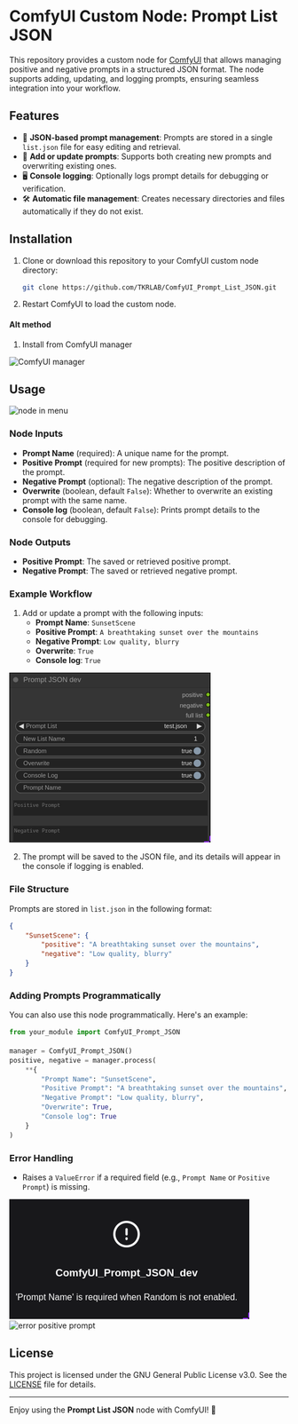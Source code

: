 # ComfyUI Custom Node: Prompt List JSON

This repository provides a custom node for [ComfyUI](https://github.com/comfyanonymous/ComfyUI) that allows managing positive and negative prompts in a structured JSON format. The node supports adding, updating, and logging prompts, ensuring seamless integration into your workflow.

## Features

- 📂 **JSON-based prompt management**: Prompts are stored in a single `list.json` file for easy editing and retrieval.
- 🔄 **Add or update prompts**: Supports both creating new prompts and overwriting existing ones.
- 🖥️ **Console logging**: Optionally logs prompt details for debugging or verification.
- 🛠️ **Automatic file management**: Creates necessary directories and files automatically if they do not exist.

## Installation

1. Clone or download this repository to your ComfyUI custom node directory:
   ```bash
   git clone https://github.com/TKRLAB/ComfyUI_Prompt_List_JSON.git
   ```
2. Restart ComfyUI to load the custom node.
#### Alt method
1. Install from ComfyUI manager

![ComfyUI manager](https://github.com/TKRLAB/ComfyUI_Prompt_List_JSON/blob/master/images/manager.png)

## Usage

![node in menu](https://github.com/TKRLAB/ComfyUI_Prompt_List_JSON/blob/master/images/node_in_menu.png)

### Node Inputs

- **Prompt Name** (required): A unique name for the prompt.
- **Positive Prompt** (required for new prompts): The positive description of the prompt.
- **Negative Prompt** (optional): The negative description of the prompt.
- **Overwrite** (boolean, default `False`): Whether to overwrite an existing prompt with the same name.
- **Console log** (boolean, default `False`): Prints prompt details to the console for debugging.

### Node Outputs

- **Positive Prompt**: The saved or retrieved positive prompt.
- **Negative Prompt**: The saved or retrieved negative prompt.

### Example Workflow

1. Add or update a prompt with the following inputs:
   - **Prompt Name**: `SunsetScene`
   - **Positive Prompt**: `A breathtaking sunset over the mountains`
   - **Negative Prompt**: `Low quality, blurry`
   - **Overwrite**: `True`
   - **Console log**: `True`

![node](https://github.com/TKRLAB/ComfyUI_Prompt_List_JSON/blob/master/images/node.png)

2. The prompt will be saved to the JSON file, and its details will appear in the console if logging is enabled.

### File Structure

Prompts are stored in `list.json` in the following format:
```json
{
    "SunsetScene": {
        "positive": "A breathtaking sunset over the mountains",
        "negative": "Low quality, blurry"
    }
}
```

### Adding Prompts Programmatically

You can also use this node programmatically. Here's an example:
```python
from your_module import ComfyUI_Prompt_JSON

manager = ComfyUI_Prompt_JSON()
positive, negative = manager.process(
    **{
        "Prompt Name": "SunsetScene",
        "Positive Prompt": "A breathtaking sunset over the mountains",
        "Negative Prompt": "Low quality, blurry",
        "Overwrite": True,
        "Console log": True
    }
)
```

### Error Handling

- Raises a `ValueError` if a required field (e.g., `Prompt Name` or `Positive Prompt`) is missing.

![error prompt name](https://github.com/TKRLAB/ComfyUI_Prompt_List_JSON/blob/master/images/node_err1.png)
![error positive prompt](https://github.com/TKRLAB/ComfyUI_Prompt_List_JSON/blob/master/images/node_err2.png)

## License

This project is licensed under the GNU General Public License v3.0. See the [LICENSE](LICENSE) file for details.

---

Enjoy using the **Prompt List JSON** node with ComfyUI! 🎨

